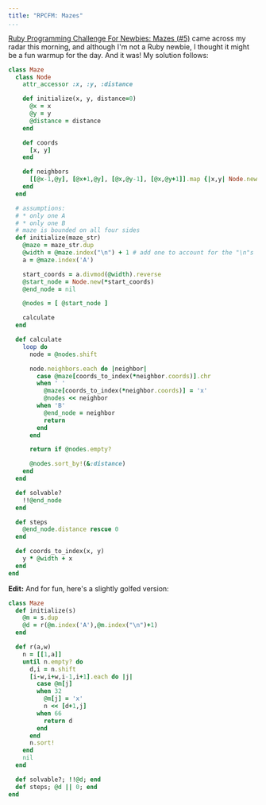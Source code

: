 ```yaml
---
title: "RPCFM: Mazes"
...
```


[Ruby Programming Challenge For Newbies: Mazes (#5)](http://rubylearning.com/blog/2009/12/27/rpcfn-mazes-5/) came across my radar this morning, and although I'm not a Ruby newbie, I thought it might be a fun warmup for the day. And it was! My solution follows:

```ruby
class Maze
  class Node
    attr_accessor :x, :y, :distance

    def initialize(x, y, distance=0)
      @x = x
      @y = y
      @distance = distance
    end

    def coords
      [x, y]
    end

    def neighbors
      [[@x-1,@y], [@x+1,@y], [@x,@y-1], [@x,@y+1]].map {|x,y| Node.new(x, y, @distance+1) }
    end
  end

  # assumptions:
  # * only one A
  # * only one B
  # maze is bounded on all four sides
  def initialize(maze_str)
    @maze = maze_str.dup
    @width = @maze.index("\n") + 1 # add one to account for the "\n"s
    a = @maze.index('A')

    start_coords = a.divmod(@width).reverse
    @start_node = Node.new(*start_coords)
    @end_node = nil

    @nodes = [ @start_node ]

    calculate
  end

  def calculate
    loop do
      node = @nodes.shift

      node.neighbors.each do |neighbor|
        case @maze[coords_to_index(*neighbor.coords)].chr
        when ' '
          @maze[coords_to_index(*neighbor.coords)] = 'x'
          @nodes << neighbor
        when 'B'
          @end_node = neighbor
          return
        end
      end

      return if @nodes.empty?

      @nodes.sort_by!(&:distance)
    end
  end

  def solvable?
    !!@end_node
  end

  def steps
    @end_node.distance rescue 0
  end

  def coords_to_index(x, y)
    y * @width + x
  end
end
```

**Edit:** And for fun, here's a slightly golfed version:

```ruby
class Maze
  def initialize(s)
    @m = s.dup
    @d = r(@m.index('A'),@m.index("\n")+1)
  end

  def r(a,w)
    n = [[1,a]]
    until n.empty? do
      d,i = n.shift
      [i-w,i+w,i-1,i+1].each do |j|
        case @m[j]
        when 32
          @m[j] = 'x'
          n << [d+1,j]
        when 66
          return d
        end
      end
      n.sort!
    end
    nil
  end

  def solvable?; !!@d; end
  def steps; @d || 0; end
end
```
